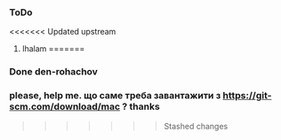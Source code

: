 ### ToDo
<<<<<<< Updated upstream

1) lhalam
=======
### Done den-rohachov
### please, help me. що саме треба завантажити з https://git-scm.com/download/mac ? thanks
>>>>>>> Stashed changes
